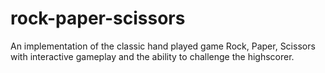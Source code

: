 # rock-paper-scissors
An implementation of the classic hand played game Rock, Paper, Scissors with interactive gameplay and the ability to challenge the highscorer.
